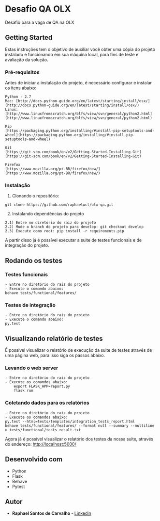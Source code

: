 # Desafio QA OLX

Desafio para a vaga de QA na OLX

## Getting Started

Estas instruções tem o objetivo de auxiliar você obter uma cópia do projeto instalado e funcionando em sua máquina local, para fins de teste e avaliação da solução.

### Pré-requisitos

Antes de iniciar a instalação do projeto, é necessário configurar e instalar os itens abaixo:

```
Python - 2.7
Mac: [http://docs.python-guide.org/en/latest/starting/install/osx/](http://docs.python-guide.org/en/latest/starting/install/osx/)
Linux: [http://www.linuxfromscratch.org/blfs/view/svn/general/python2.html](http://www.linuxfromscratch.org/blfs/view/svn/general/python2.html)
```

```
Pip
[https://packaging.python.org/installing/#install-pip-setuptools-and-wheel](https://packaging.python.org/installing/#install-pip-setuptools-and-wheel)
```

```
Git
[https://git-scm.com/book/en/v2/Getting-Started-Installing-Git](https://git-scm.com/book/en/v2/Getting-Started-Installing-Git)
```

```
Firefox
[https://www.mozilla.org/pt-BR/firefox/new/](https://www.mozilla.org/pt-BR/firefox/new/)
```

### Instalação

1) Clonando o repositório:
```
git clone https://github.com/raphaelwct/olx-qa.git
```

2) Instalando dependências do projeto

```
2.1) Entre no diretório do raiz do projeto
2.2) Mude o branch do projeto para develop: git checkout develop
2.3) Execute como root: pip install -r requirements.pip
```

A partir disso já é possível executar a suite de testes funcionais e de integração do projeto.

## Rodando os testes

### Testes funcionais

```
- Entre no diretório do raiz do projeto
- Execute o comando abaixo:
behave tests/functional/features/
```

### Testes de integração

```
- Entre no diretório do raiz do projeto
- Execute o comando abaixo:
py.test
```

## Visualizando relatório de testes

É possível visualizar o relatório de execução da suite de testes através de uma página web,
para isso siga os passos abaixo.

### Levando o web server

```
- Entre no diretório do raiz do projeto
- Execute os comandos abaixo:
    export FLASK_APP=report.py
    flask run
```

### Coletando dados para os relatórios

```
- Entre no diretório do raiz do projeto
- Execute os comandos abaixo:
py.test --html=tests/templates/integration_tests_report.html
behave tests/functional/features/ --format null --summary --multiline > tests/functional/tests_result.txt
```

Agora já é possível visualizar o relatório dos testes da nossa suite, através do endereço:
[http://localhost:5000/](http://localhost:5000/)

## Desenvolvido com

* Python
* Flask
* Behave
* Pytest

## Autor

* **Raphael Santos de Carvalho** - [Linkedin](https://br.linkedin.com/in/raphaelwct)
